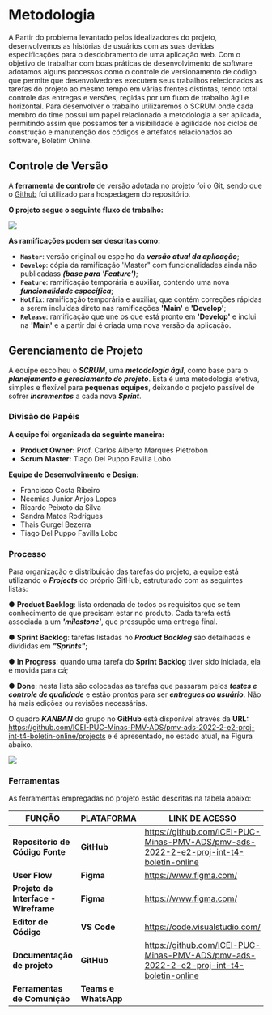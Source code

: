 
# Metodologia

A Partir do problema levantado pelos idealizadores do projeto, desenvolvemos as histórias de usuários com as suas devidas especificações para o desdobramento de uma aplicação web. Com o objetivo de trabalhar com boas práticas de desenvolvimento de software adotamos alguns processos como o controle de versionamento de código que permite que desenvolvedores executem seus trabalhos relecionados as tarefas do projeto ao mesmo tempo em várias frentes distintas, tendo total controle das entregas e versões, regidas por um fluxo de trabalho ágil e horizontal. Para desenvolver o trabalho utilizaremos o SCRUM onde cada membro do time possui um papel relacionado a metodologia a ser aplicada, permitindo assim que possamos ter a visibilidade e agilidade nos ciclos de construção e manutenção dos códigos e artefatos relacionados ao software, Boletim Online. 


## Controle de Versão

A **ferramenta de controle** de versão adotada no projeto foi o
[Git](https://git-scm.com/), sendo que o [Github](https://github.com)
foi utilizado para hospedagem do repositório.

**O projeto segue o seguinte fluxo de trabalho:**

<Img src="https://user-images.githubusercontent.com/59934631/164794368-739291c2-9ffa-4d38-ae37-640a3dc633b8.png">

**As ramificações podem ser descritas como:**

- **`Master`**: versão original ou espelho da ***versão atual da aplicação***;
- **`Develop`**: cópia da ramificação 'Master" com funcionalidades ainda não publicadass ***(base para 'Feature')***;
- **`Feature`**: ramificação temporária e auxiliar, contendo uma nova ***funcionalidade específica***;
- **`Hotfix`**: ramificação temporária e auxiliar, que contém correções rápidas a serem incluídas direto nas  ramificações **'Main'** e **'Develop'**;
- **`Release`**: ramificação que une os que está pronto em **'Develop'** e inclui na **'Main'** e a partir daí é criada uma nova versão da aplicação.

## Gerenciamento de Projeto

A equipe escolheu o ***SCRUM***, uma ***metodologia ágil***, como base para o ***planejamento e gereciamento do projeto***. Esta é uma metodologia efetiva, simples e flexível para **pequenas equipes**, deixando o projeto passível de sofrer ***incrementos*** a cada nova ***Sprint***.

### Divisão de Papéis

**A equipe foi organizada da seguinte maneira:**

- **Product Owner:** Prof. Carlos Alberto Marques Pietrobon 
- **Scrum Master:** Tiago Del Puppo Favilla Lobo
 
**Equipe de Desenvolvimento e Design:**
 
* Francisco Costa Ribeiro
* Neemias Junior Anjos Lopes
* Ricardo Peixoto da Silva
* Sandra Matos Rodrigues
* Thais Gurgel Bezerra
* Tiago Del Puppo Favilla Lobo 

### Processo

Para  organização  e  distribuição  das  tarefas  do  projeto,  a  equipe  está  utilizando  o  ***Projects*** do próprio GitHub, estruturado com as seguintes listas:

● **Product Backlog**:  lista ordenada de todos os requisitos que se tem conhecimento de que precisam estar no produto. Cada tarefa está associada a um ***'milestone'***, que pressupõe uma entrega final.

● **Sprint Backlog**:  tarefas listadas no ***Product Backlog*** são detalhadas e divididas em ***"Sprints"***;

● **In Progress**: quando uma tarefa do **Sprint Backlog** tiver sido iniciada, ela é movida para cá;

● **Done**: nesta lista são colocadas as tarefas que passaram pelos ***testes e controle de qualidade***  e  estão  prontos  para  ser  ***entregues  ao  usuário***.  Não  há  mais  edições  ou revisões necessárias.

O quadro ***KANBAN*** do grupo no **GitHub** está disponível através da **URL:** 
https://github.com/ICEI-PUC-Minas-PMV-ADS/pmv-ads-2022-2-e2-proj-int-t4-boletin-online/projects e é apresentado, no estado atual, na Figura abaixo.

<Img src="https://user-images.githubusercontent.com/59934631/191128801-7d15aec7-1495-43f5-9131-43a6dadffd65.png">

### Ferramentas

As ferramentas empregadas no projeto estão descritas na tabela abaixo:

|**FUNÇÃO**| **PLATAFORMA** |**LINK DE ACESSO**|
|--------------------|------------------------------------|----------------------------------------|
|**Repositório de Código Fonte**|**GitHub**|https://github.com/ICEI-PUC-Minas-PMV-ADS/pmv-ads-2022-2-e2-proj-int-t4-boletin-online|
|**User Flow**|**Figma**|https://www.figma.com/|
|**Projeto de Interface - Wireframe**|**Figma**|https://www.figma.com/|
|**Editor de Código**|**VS Code**|https://code.visualstudio.com/|
|**Documentação de projeto**|**GitHub**|https://github.com/ICEI-PUC-Minas-PMV-ADS/pmv-ads-2022-2-e2-proj-int-t4-boletin-online|
|**Ferramentas de Comunição**|**Teams e WhatsApp**||
